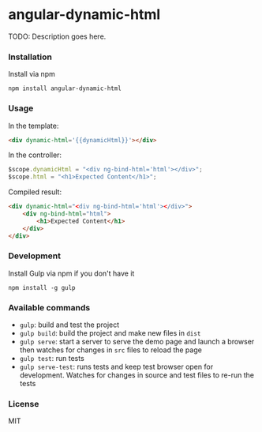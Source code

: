 # angular-dynamic-html

TODO: Description goes here.

### Installation

Install via npm

```shell
npm install angular-dynamic-html
```

### Usage

In the template:
```html
<div dynamic-html='{{dynamicHtml}}'></div>
```

In the controller:
```javascript
$scope.dynamicHtml = "<div ng-bind-html='html'></div>";
$scope.html = "<h1>Expected Content</h1>";
```

Compiled result:
```html
<div dynamic-html="<div ng-bind-html='html'></div>">
    <div ng-bind-html="html">
        <h1>Expected Content</h1>
    </div>
</div>
```

### Development

Install Gulp via npm if you don't have it
```shell
npm install -g gulp
```

### Available commands

* `gulp`: build and test the project
* `gulp build`: build the project and make new files in `dist`
* `gulp serve`: start a server to serve the demo page and launch a browser then watches for changes in `src` files to reload the page
* `gulp test`: run tests
* `gulp serve-test`: runs tests and keep test browser open for development. Watches for changes in source and test files to re-run the tests

### License
MIT
